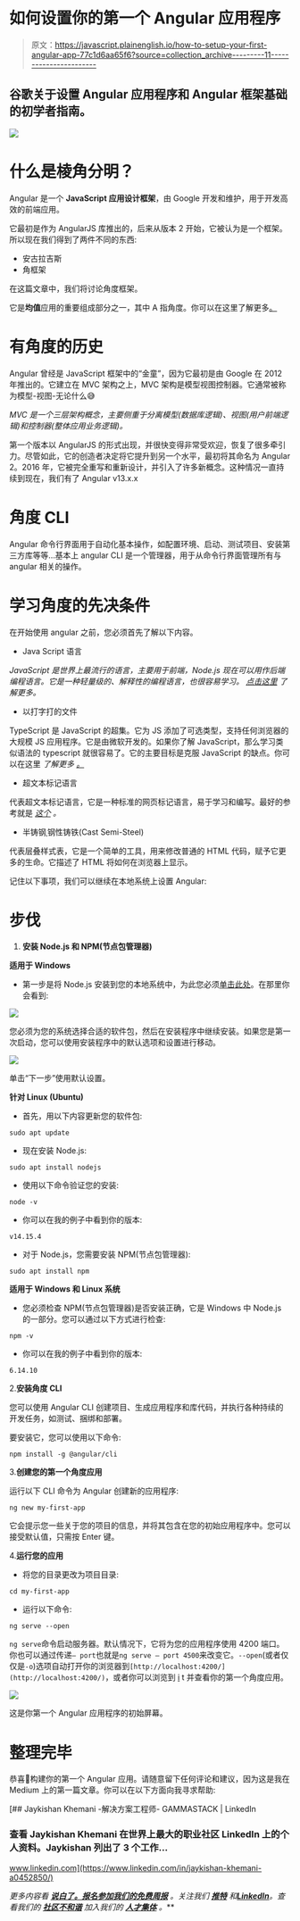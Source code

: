 # 如何设置你的第一个 Angular 应用程序

> 原文：<https://javascript.plainenglish.io/how-to-setup-your-first-angular-app-77c1d6aa65f6?source=collection_archive---------11----------------------->

## 谷歌关于设置 Angular 应用程序和 Angular 框架基础的初学者指南。

![](img/9119d8ff9b55687d31d76f087085c59e.png)

# **什么是棱角分明？**

Angular 是一个 **JavaScript 应用设计框架**，由 Google 开发和维护，用于开发高效的前端应用。

它最初是作为 AngularJS 库推出的，后来从版本 2 开始，它被认为是一个框架。所以现在我们得到了两件不同的东西:

*   安古拉吉斯
*   角框架

在这篇文章中，我们将讨论角度框架。

它是**均值**应用的重要组成部分之一，其中 A 指角度。你可以在这里了解更多[。](https://angular.io/docs)

# 有角度的历史

Angular 曾经是 JavaScript 框架中的“金童”，因为它最初是由 Google 在 2012 年推出的。它建立在 MVC 架构之上，MVC 架构是模型视图控制器。它通常被称为模型-视图-无论什么😅

*MVC 是一个三层架构概念，主要侧重于分离模型(数据库逻辑)、视图(用户前端逻辑)和控制器(整体应用业务逻辑)。*

第一个版本以 AngularJS 的形式出现，并很快变得非常受欢迎，恢复了很多牵引力。尽管如此，它的创造者决定将它提升到另一个水平，最初将其命名为 Angular 2。2016 年，它被完全重写和重新设计，并引入了许多新概念。这种情况一直持续到现在，我们有了 Angular v13.x.x

# 角度 CLI

Angular 命令行界面用于自动化基本操作，如配置环境、启动、测试项目、安装第三方库等等…基本上 angular CLI 是一个管理器，用于从命令行界面管理所有与 angular 相关的操作。

# **学习角度的先决条件**

在开始使用 angular 之前，您必须首先了解以下内容。

*   Java Script 语言

*JavaScript 是世界上最流行的语言，主要用于前端，Node.js 现在可以用作后端编程语言。它是一种轻量级的、解释性的编程语言，也很容易学习。* [*点击这里*](https://www.w3schools.com/js/) *了解更多。*

*   以打字打的文件

TypeScript 是 JavaScript 的超集。它为 JS 添加了可选类型，支持任何浏览器的大规模 JS 应用程序。它是由微软开发的。如果你了解 JavaScript，那么学习类似语法的 typescript 就很容易了。它的主要目标是克服 JavaScript 的缺点。你可以在这里 *了解更多* [*。*](https://www.typescriptlang.org/)

*   超文本标记语言

代表超文本标记语言，它是一种标准的网页标记语言，易于学习和编写。最好的参考就是 [*这个*](https://www.w3schools.com/html/) *。*

*   半铸钢ˌ钢性铸铁(Cast Semi-Steel)

代表层叠样式表，它是一个简单的工具，用来修改普通的 HTML 代码，赋予它更多的生命。它描述了 HTML 将如何在浏览器上显示。

记住以下事项，我们可以继续在本地系统上设置 Angular:

# 步伐

1.  **安装 Node.js 和 NPM(节点包管理器)**

**适用于 Windows**

*   第一步是将 Node.js 安装到您的本地系统中，为此您必须[单击此处](https://nodejs.org/en/download/)。在那里你会看到:

![](img/dcf74416a9f609e5c052336a322b5351.png)

您必须为您的系统选择合适的软件包，然后在安装程序中继续安装。如果您是第一次启动，您可以使用安装程序中的默认选项和设置进行移动。

![](img/f3b890b9b1c597a8cadf7b1cc4d0fbb4.png)

单击“下一步”使用默认设置。

**针对 Linux (Ubuntu)**

*   首先，用以下内容更新您的软件包:

```
sudo apt update
```

*   现在安装 Node.js:

```
sudo apt install nodejs
```

*   使用以下命令验证您的安装:

```
node -v
```

*   你可以在我的例子中看到你的版本:

```
v14.15.4
```

*   对于 Node.js，您需要安装 NPM(节点包管理器):

```
sudo apt install npm
```

**适用于 Windows 和 Linux 系统**

*   您必须检查 NPM(节点包管理器)是否安装正确，它是 Windows 中 Node.js 的一部分。您可以通过以下方式进行检查:

```
npm -v
```

*   你可以在我的例子中看到你的版本:

```
6.14.10
```

2.**安装角度 CLI**

您可以使用 Angular CLI 创建项目、生成应用程序和库代码，并执行各种持续的开发任务，如测试、捆绑和部署。

要安装它，您可以使用以下命令:

```
npm install -g @angular/cli
```

3.**创建您的第一个角度应用**

运行以下 CLI 命令为 Angular 创建新的应用程序:

```
ng new my-first-app
```

它会提示您一些关于您的项目的信息，并将其包含在您的初始应用程序中。您可以接受默认值，只需按 Enter 键。

4.**运行您的应用**

*   将您的目录更改为项目目录:

```
cd my-first-app
```

*   运行以下命令:

```
ng serve --open
```

`ng serve`命令启动服务器。默认情况下，它将为您的应用程序使用 4200 端口。你也可以通过传递`— port`也就是`ng serve — port 4500`来改变它。`--open`(或者仅仅是`-o`)选项自动打开你的浏览器到`[http://localhost:4200/](http://localhost:4200/)`，或者你可以浏览到 [i](http://localhost:4200/) t 并查看你的第一个角度应用。

![](img/505b38c3cdf8421571ec88621e4965cb.png)

这是你第一个 Angular 应用程序的初始屏幕。

# **整理完毕**

恭喜👏构建你的第一个 Angular 应用。请随意留下任何评论和建议，因为这是我在 Medium 上的第一篇文章。你可以在以下方面向我寻求帮助:

[](https://www.linkedin.com/in/jaykishan-khemani-a0452850/) [## Jaykishan Khemani -解决方案工程师- GAMMASTACK | LinkedIn

### 查看 Jaykishan Khemani 在世界上最大的职业社区 LinkedIn 上的个人资料。Jaykishan 列出了 3 个工作…

www.linkedin.com](https://www.linkedin.com/in/jaykishan-khemani-a0452850/) 

*更多内容看* [***说白了。报名参加我们的***](https://plainenglish.io/)***[***免费周报***](http://newsletter.plainenglish.io/) *。关注我们* [***推特***](https://twitter.com/inPlainEngHQ) *和*[***LinkedIn***](https://www.linkedin.com/company/inplainenglish/)*。查看我们的* [***社区不和谐***](https://discord.gg/GtDtUAvyhW) *加入我们的* [***人才集体***](https://inplainenglish.pallet.com/talent/welcome) *。****